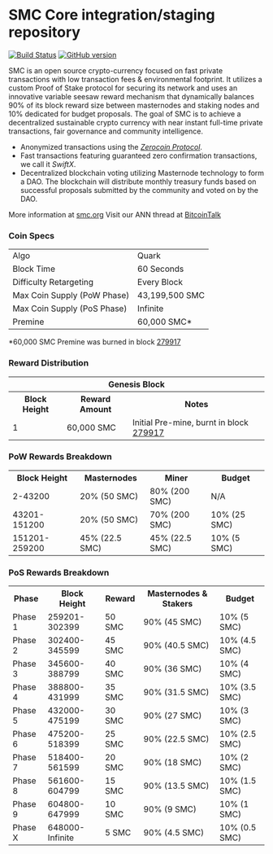 SMC Core integration/staging repository
=====================================

[![Build Status](https://travis-ci.org/kobrin/SMC.svg?branch=master)](https://travis-ci.org/kobrin/SMC) [![GitHub version](https://badge.fury.io/gh/kobrin%2FSMC.svg)](https://badge.fury.io/gh/kobrin%2FSMC)

SMC is an open source crypto-currency focused on fast private transactions with low transaction fees & environmental footprint.  It utilizes a custom Proof of Stake protocol for securing its network and uses an innovative variable seesaw reward mechanism that dynamically balances 90% of its block reward size between masternodes and staking nodes and 10% dedicated for budget proposals. The goal of SMC is to achieve a decentralized sustainable crypto currency with near instant full-time private transactions, fair governance and community intelligence.
- Anonymized transactions using the [_Zerocoin Protocol_](http://www.smc.org/zpiv).
- Fast transactions featuring guaranteed zero confirmation transactions, we call it _SwiftX_.
- Decentralized blockchain voting utilizing Masternode technology to form a DAO. The blockchain will distribute monthly treasury funds based on successful proposals submitted by the community and voted on by the DAO.

More information at [smc.org](http://www.smc.org) Visit our ANN thread at [BitcoinTalk](http://www.bitcointalk.org/index.php?topic=1262920)

### Coin Specs
<table>
<tr><td>Algo</td><td>Quark</td></tr>
<tr><td>Block Time</td><td>60 Seconds</td></tr>
<tr><td>Difficulty Retargeting</td><td>Every Block</td></tr>
<tr><td>Max Coin Supply (PoW Phase)</td><td>43,199,500 SMC</td></tr>
<tr><td>Max Coin Supply (PoS Phase)</td><td>Infinite</td></tr>
<tr><td>Premine</td><td>60,000 SMC*</td></tr>
</table>

*60,000 SMC Premine was burned in block [279917](http://www.presstab.pw/phpexplorer/SMC/block.php?blockhash=206d9cfe859798a0b0898ab00d7300be94de0f5469bb446cecb41c3e173a57e0)

### Reward Distribution

<table>
<th colspan=4>Genesis Block</th>
<tr><th>Block Height</th><th>Reward Amount</th><th>Notes</th></tr>
<tr><td>1</td><td>60,000 SMC</td><td>Initial Pre-mine, burnt in block <a href="http://www.presstab.pw/phpexplorer/SMC/block.php?blockhash=206d9cfe859798a0b0898ab00d7300be94de0f5469bb446cecb41c3e173a57e0">279917</a></td></tr>
</table>

### PoW Rewards Breakdown

<table>
<th>Block Height</th><th>Masternodes</th><th>Miner</th><th>Budget</th>
<tr><td>2-43200</td><td>20% (50 SMC)</td><td>80% (200 SMC)</td><td>N/A</td></tr>
<tr><td>43201-151200</td><td>20% (50 SMC)</td><td>70% (200 SMC)</td><td>10% (25 SMC)</td></tr>
<tr><td>151201-259200</td><td>45% (22.5 SMC)</td><td>45% (22.5 SMC)</td><td>10% (5 SMC)</td></tr>
</table>

### PoS Rewards Breakdown

<table>
<th>Phase</th><th>Block Height</th><th>Reward</th><th>Masternodes & Stakers</th><th>Budget</th>
<tr><td>Phase 1</td><td>259201-302399</td><td>50 SMC</td><td>90% (45 SMC)</td><td>10% (5 SMC)</td></tr>
<tr><td>Phase 2</td><td>302400-345599</td><td>45 SMC</td><td>90% (40.5 SMC)</td><td>10% (4.5 SMC)</td></tr>
<tr><td>Phase 3</td><td>345600-388799</td><td>40 SMC</td><td>90% (36 SMC)</td><td>10% (4 SMC)</td></tr>
<tr><td>Phase 4</td><td>388800-431999</td><td>35 SMC</td><td>90% (31.5 SMC)</td><td>10% (3.5 SMC)</td></tr>
<tr><td>Phase 5</td><td>432000-475199</td><td>30 SMC</td><td>90% (27 SMC)</td><td>10% (3 SMC)</td></tr>
<tr><td>Phase 6</td><td>475200-518399</td><td>25 SMC</td><td>90% (22.5 SMC)</td><td>10% (2.5 SMC)</td></tr>
<tr><td>Phase 7</td><td>518400-561599</td><td>20 SMC</td><td>90% (18 SMC)</td><td>10% (2 SMC)</td></tr>
<tr><td>Phase 8</td><td>561600-604799</td><td>15 SMC</td><td>90% (13.5 SMC)</td><td>10% (1.5 SMC)</td></tr>
<tr><td>Phase 9</td><td>604800-647999</td><td>10 SMC</td><td>90% (9 SMC)</td><td>10% (1 SMC)</td></tr>
<tr><td>Phase X</td><td>648000-Infinite</td><td>5 SMC</td><td>90% (4.5 SMC)</td><td>10% (0.5 SMC)</td></tr>
</table>
